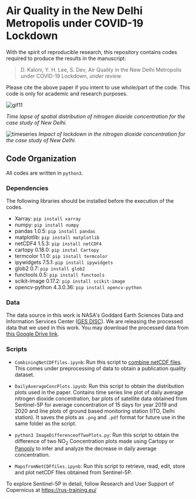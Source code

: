 # Air Quality in the New Delhi Metropolis under COVID-19 Lockdown

With the spirit of reproducible research, this repository contains codes required to produce the results in the manuscript:
    
> D. Kaloni, Y. H. Lee, S. Dev, Air Quality in the New Delhi Metropolis under COVID-19 Lockdown, *under review*.
    
Please cite the above paper if you intent to use whole/part of the code. This code is only for academic and research purposes.

![gif11](https://user-images.githubusercontent.com/62281372/89396679-79c97480-d72c-11ea-9ac2-424ee965f33b.gif)

*Time lapse of spatial distribution of nitrogen dioxide concentration for the case study of New Delhi.*

![timeseries](https://user-images.githubusercontent.com/62281372/87881577-da13a300-ca17-11ea-8785-1cc321c4cffd.jpg)
*Impact of lockdown in the nitrogen dioxide concentration for the case study of New Delhi.*

 ## Code Organization
 All codes are written in `python3`.
 
 ### Dependencies
 The following libraries should be installed before the execution of the codes.
 + Xarray: `pip install xarray`
 + numpy: `pip install numpy`
 + pandas 1.0.5: `pip install pandas`
 + matplotlib: `pip install matplotlib`
 + netCDF4 1.5.3: `pip install netCDF4`
 + cartopy 0.18.0: `pip instal Cartopy`
 + termcolor 1.1.0: `pip install termcolor`
 + ipywidgets 7.5.1: `pip install ipywidgets`
 + glob2 0.7: `pip install glob2`
 + functools 0.5: `pip install functools`
 + scikit-image 0.17.2: `pip install scikit-image`
 + opencv-python 4.3.0.36: `pip install opencv-python`
 
### Data
The data source in this work is NASA's Goddard Earth Sciences Data and Information Services Center ([GES DISC](https://disc.gsfc.nasa.gov/)). We are releasing the processed data that we used in this work. You may download the processed data from [this Google Drive link](https://drive.google.com/drive/folders/1mo6IYjHD1XFzmsdIrhZira2YxTLBOfSy?usp=sharing). 

### Scripts

 + `CombiningNetCDFfiles.ipynb`: Run this script to [combine netCDF files](http://nco.sourceforge.net/). This comes under preprocessing of data to obtain a publication quality dataset.  

+ `DailyAverageConcPlots.ipynb`: Run this script to obtain the distribution plots used in the paper. Contains time series line plot of daily average nitrogen dioxide concentration, bar plots of satellite data obtained from Sentinel-5P for average concentration of 15 days for year 2019 and 2020 and line plots of ground based monitoring station (ITO, Delhi station). It saves the plots as `.png` and `.pdf` format for future use in the same folder as the script.

+ `python3 ImageDifferenceofTwoPlots.py`: Run this script to obtain the difference of two NO<sub>2</sub> Concentration plots made using Cartopy or [Panoply](https://www.giss.nasa.gov/tools/panoply/) to infer and analyze the decrease in daily average concentration.

+ `MapsfromNetCDFfiles.ipynb`: Run this script to retrieve, read, edit, store and plot netCDF files obtained from Sentinel-5P.


To explore Sentinel-5P in detail, follow Research and User Support of Copernicus at https://rus-training.eu/
